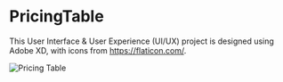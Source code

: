 # PricingTable

This User Interface & User Experience (UI/UX) project is designed using Adobe XD, with icons from https://flaticon.com/.

![Pricing Table](https://user-images.githubusercontent.com/27202690/117146223-40559080-adb4-11eb-92c9-c673b61e7d1a.png)
